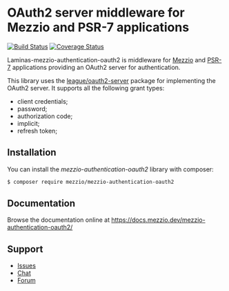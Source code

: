 # OAuth2 server middleware for Mezzio and PSR-7 applications

[![Build Status](https://travis-ci.org/mezzio/mezzio-authentication-oauth2.svg?branch=master)](https://travis-ci.org/mezzio/mezzio-authentication-oauth2)
[![Coverage Status](https://coveralls.io/repos/github/mezzio/mezzio-authentication-oauth2/badge.svg?branch=master)](https://coveralls.io/github/mezzio/mezzio-authentication-oauth2?branch=master)

Laminas-mezzio-authentication-oauth2 is middleware for [Mezzio](https://github.com/mezzio/mezzio)
and [PSR-7](http://www.php-fig.org/psr/psr-7/) applications providing an OAuth2
server for authentication.

This library uses the [league/oauth2-server](https://oauth2.thephpleague.com/)
package for implementing the OAuth2 server. It supports all the following grant
types:

- client credentials;
- password;
- authorization code;
- implicit;
- refresh token;

## Installation

You can install the *mezzio-authentication-oauth2* library with
composer:

```bash
$ composer require mezzio/mezzio-authentication-oauth2
```

## Documentation

Browse the documentation online at https://docs.mezzio.dev/mezzio-authentication-oauth2/

## Support

* [Issues](https://github.com/mezzio/mezzio-authentication-oauth2/issues/)
* [Chat](https://laminas.dev/chat/)
* [Forum](https://discourse.laminas.dev/)
